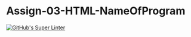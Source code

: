 # Assign-03-HTML-NameOfProgram
[![GitHub's Super Linter](https://github.com/ICS20-Programming-Emilielsm/Assign-03-HTML-NameOfProgram/workflows/GitHub's%20Super%20Linter/badge.svg)](https://github.com/ICS20-Programming-Emilielsm/Assign-03-HTML-NameOfProgram/actions)